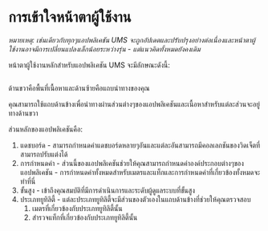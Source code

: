 # การเข้าใจหน้าตาผู้ใช้งาน

_หมายเหตุ: เช่นเดียวกับทุกๆแอปพลิเคชัน UMS จะถูกอัปเดตและปรับปรุงอย่างต่อเนื่องและหน้าตาผู้ใช้งานอาจมีการเปลี่ยนแปลงเล็กน้อยระหว่างรุ่น - แต่แนวคิดทั้งหมดยังคงเดิม_

หน้าตาผู้ใช้งานหลักสำหรับแอปพลิเคชัน UMS จะมีลักษณะดังนี้:

<figure><img src="../../.gitbook/assets/image (11).png" alt=""><figcaption></figcaption></figure>

ด้านขวาคือพื้นที่เนื้อหาและด้านซ้ายคือแถบนำทางของคุณ

คุณสามารถใช้แถบด้านข้างเพื่อนำทางผ่านส่วนต่างๆของแอปพลิเคชันและเนื้อหาสำหรับแต่ละส่วนจะอยู่ทางด้านขวา



ส่วนหลักของแอปพลิเคชันคือ:

1. แดชบอร์ด - สามารถกำหนดค่าแดชบอร์ดหลายๆอันและแต่ละอันสามารถมีคอลเลกชันของวิดเจ็ตที่สามารถปรับแต่งได้
2. การกำหนดค่า - ส่วนนี้ของแอปพลิเคชันช่วยให้คุณสามารถกำหนดค่าองค์ประกอบต่างๆของแอปพลิเคชัน - การกำหนดค่าทั้งหมดสำหรับเมตรและแท็กและการกำหนดค่าที่เกี่ยวข้องทั้งหมดจะทำที่นี่
3. ขั้นสูง - เข้าถึงคุณสมบัติที่มีการดำเนินการและระดับผู้ดูแลระบบที่ขั้นสูง
4. ประเภทยูทิลิตี้ - แต่ละประเภทยูทิลิตี้จะมีส่วนของตัวเองในแถบด้านข้างที่ช่วยให้คุณตรวจสอบ
   1. เมตรที่เกี่ยวข้องกับประเภทยูทิลิตี้นั้น
   2. สำรวจแท็กที่เกี่ยวข้องกับประเภทยูทิลิตี้นั้น